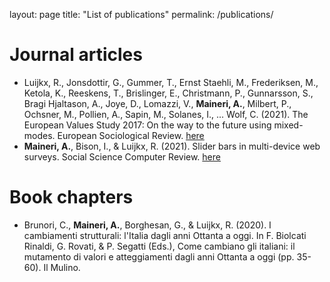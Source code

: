 layout: page
title: "List of publications"
permalink: /publications/


# Journal articles
- Luijkx, R., Jonsdottir, G., Gummer, T., Ernst Staehli, M., Frederiksen, M., Ketola, K., Reeskens, T., Brislinger, E., Christmann, P., Gunnarsson, S., Bragi Hjaltason, A., Joye, D., Lomazzi, V., **Maineri, A.**, Milbert, P., Ochsner, M., Pollien, A., Sapin, M., Solanes, I., ... Wolf, C. (2021). The European Values Study 2017: On the way to the future using mixed-modes. European Sociological Review. [here](https://doi.org/10.1093/esr/jcaa049)
- **Maineri, A.**, Bison, I., & Luijkx, R. (2021). Slider bars in multi-device web surveys. Social Science Computer Review. [here](https://doi.org/10.1177/0894439319879132)

# Book chapters
- Brunori, C., **Maineri, A.**, Borghesan, G., & Luijkx, R. (2020). I cambiamenti strutturali: l'Italia dagli anni Ottanta a oggi. In F. Biolcati Rinaldi, G. Rovati, & P. Segatti (Eds.), Come cambiano gli italiani: il mutamento di valori e atteggiamenti dagli anni Ottanta a oggi (pp. 35-60). Il Mulino.
